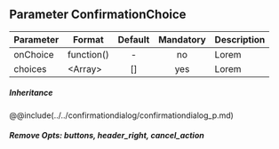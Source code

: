 ## Parameter ConfirmationChoice 

|	Parameter	|			Format			|	Default					|	Mandatory	|	Description				| 
|		---		|			---				|	:---:					|	:---:		|		---					|
|	onChoice	|	<dt>function()	|	-	|	no	|	Lorem	|
|	choices	|	<dt>&lt;Array&gt;	|	[]	|	yes	|	Lorem	|


##### Inheritance
@@include(../../confirmationdialog/confirmationdialog_p.md)

##### Remove Opts: buttons, header_right, cancel_action
